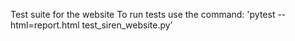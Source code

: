Test suite for the website 
To run tests use the command:
'pytest --html=report.html test_siren_website.py'